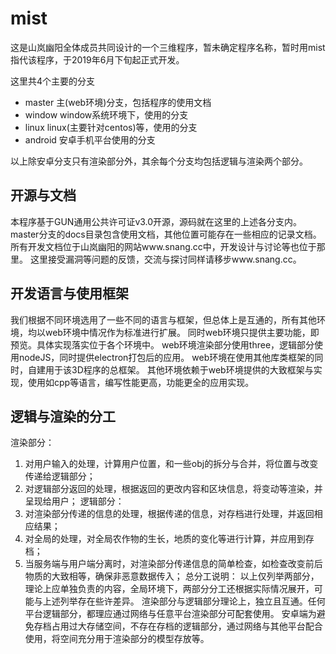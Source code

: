 # mist
这是山岚幽阳全体成员共同设计的一个三维程序，暂未确定程序名称，暂时用mist指代该程序，于2019年6月下旬起正式开发。
 
 这里共4个主要的分支
 - master  主(web环境)分支，包括程序的使用文档
 - window  window系统环境下，使用的分支
 - linux   linux(主要针对centos)等，使用的分支
 - android 安卓手机平台使用的分支
 
 以上除安卓分支只有渲染部分外，其余每个分支均包括逻辑与渲染两个部分。
 
 ## 开源与文档
 本程序基于GUN通用公共许可证v3.0开源，源码就在这里的上述各分支内。
 master分支的docs目录包含使用文档，其他位置可能存在一些相应的记录文档。
 所有开发文档位于山岚幽阳的网站www.snang.cc中，开发设计与讨论等也位于那里。
 这里接受漏洞等问题的反馈，交流与探讨同样请移步www.snang.cc。
 
 ## 开发语言与使用框架
 我们根据不同环境选用了一些不同的语言与框架，但总体上是互通的，所有其他环境，均以web环境中情况作为标准进行扩展。
 同时web环境只提供主要功能，即预览。具体实现落实位于各个环境中。
 web环境渲染部分使用three，逻辑部分使用nodeJS，同时提供electron打包后的应用。
 web环境在使用其他库类框架的同时，自建用于该3D程序的总框架。
 其他环境依赖于web环境提供的大致框架与实现，使用如cpp等语言，编写性能更高，功能更全的应用实现。
 
 ## 逻辑与渲染的分工
 渲染部分：
 1. 对用户输入的处理，计算用户位置，和一些obj的拆分与合并，将位置与改变传递给逻辑部分；
 2. 对逻辑部分返回的处理，根据返回的更改内容和区块信息，将变动等渲染，并呈现给用户；
 逻辑部分：
 1. 对渲染部分传递的信息的处理，根据传递的信息，对存档进行处理，并返回相应结果；
 2. 对全局的处理，对全局农作物的生长，地质的变化等进行计算，并应用到存档；
 3. 当服务端与用户端分离时，对渲染部分传递信息的简单检查，如检查改变前后物质的大致相等，确保非恶意数据传入；
 总分工说明：
 以上仅列举两部分，理论上应单独负责的内容，全局环境下，两部分分工还根据实际情况展开，可能与上述列举存在些许差异。
 渲染部分与逻辑部分理论上，独立且互通。任何平台逻辑部分，都理应通过网络与任意平台渲染部分可配套使用。
 安卓端为避免存档占用过大存储空间，不存在存档的逻辑部分，通过网络与其他平台配合使用，将空间充分用于渲染部分的模型存放等。
